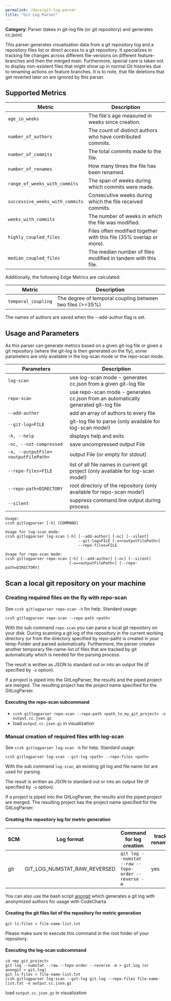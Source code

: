 ```yaml
---
permalink: /docs/git-log-parser
title: "Git Log Parser"
---
```


**Category**: Parser (takes in git-log file (or git repository) and generates cc.json)

This parser generates visualisation data from a git repository log and a repository files list or direct access to a git repository. It specializes in tracking file changes across different file-versions on different feature-branches and then the merged main. Furthermore, special care is taken not to display non-existent files that might show up in normal Git histories due to renaming actions on feature branches. It is to note, that file deletions that get reverted later on are ignored by this parser.

## Supported Metrics

| Metric                          | Description                                                         |
| ------------------------------- | ------------------------------------------------------------------- |
| `age_in_weeks`                  | The file's age measured in weeks since creation.                    |
| `number_of_authors`             | The count of distinct authors who have contributed commits.         |
| `number_of_commits`             | The total commits made to the file.                                 |
| `number_of_renames`             | How many times the file has been renamed.                           |
| `range_of_weeks_with_commits`   | The span of weeks during which commits were made.                   |
| `successive_weeks_with_commits` | Consecutive weeks during which the file received commits.           |
| `weeks_with_commits`            | The number of weeks in which the file was modified.                 |
| `highly_coupled_files`          | Files often modified together with this file (35% overlap or more). |
| `median_coupled_files`          | The median number of files modified in tandem with this file.       |

Additionally, the following Edge Metrics are calculated:

| Metric              | Description                                               |
| ------------------- | --------------------------------------------------------- |
| `temporal_coupling` | The degree of temporal coupling between two files (>=35%) |

The names of authors are saved when the --add-author flag is set.

## Usage and Parameters

As this parser can generate metrics based on a given git-log file or given a git repository (where the git-log is then generated on the fly), some parameters are only available in the log-scan mode or the repo-scan mode.

| Parameters                          | Description                                                                         |
| ----------------------------------- | ----------------------------------------------------------------------------------- |
| `log-scan`                          | use log-scan mode - generates cc.json from a given git-log file                     |
| `repo-scan`                         | use repo-scan mode - generates cc.json from an automatically generated git-log file |
| `--add-author`                      | add an array of authors to every file                                               |
| `--git-log=FILE`                    | git-log file to parse (only available for log-scan mode!)                           |
| `-h, --help`                        | displays help and exits                                                             |
| `-nc, --not-compressed`             | save uncompressed output File                                                       |
| `-o, --outputFile=<outputFilePath>` | output File (or empty for stdout)                                                   |
| `--repo-files=FILE `                | list of all file names in current git project (only available for log-scan mode!)   |
| `--repo-path=DIRECTORY`             | root directory of the repository (only available for repo-scan mode!)               |
| `--silent`                          | suppress command line output during process                                         |

```
Usage:
ccsh gitlogparser [-h] [COMMAND]

Usage for log-scan mode:
ccsh gitlogparser log-scan [-h] [--add-author] [-nc] [--silent]
                                --git-log=FILE [-o=<outputFilePath>]
                                --repo-files=FILE

Usage for repo-scan mode:
ccsh gitlogparser repo-scan [-h] [--add-author] [-nc] [--silent]
                            [-o=<outputFilePath>] [--repo-path=DIRECTORY]

```

## Scan a local git repository on your machine

### Creating required files on the fly with repo-scan

See `ccsh gitlogparser repo-scan -h` for help. Standard usage:

```
ccsh gitlogparser repo-scan --repo-path <path>
```

With the sub command `repo-scan` you can parse a local git repository on your disk. During scanning a git log of the
repository in the current working directory (or from the directory specified by repo-path) is created in your
temp-Folder and parsed automatically. Furthermore, the parser creates another temporary file-name-list of files that are
tracked by git automatically which is needed for the parsing process.

The result is written as JSON to standard out or into an output file (if specified by `-o` option).

If a project is piped into the GitLogParser, the results and the piped project are merged.
The resulting project has the project name specified for the GitLogParser.

#### Executing the repo-scan subcommand

- `ccsh gitlogparser repo-scan --repo-path <path_to_my_git_project> -o output.cc.json.gz`
- load `output.cc.json.gz` in visualization

### Manual creation of required files with log-scan

See `ccsh gitlogparser log-scan -h` for help. Standard usage:

```
ccsh gitlogparser log-scan --git-log <path> --repo-files <path>
```

With the sub command `log-scan`, an existing git log and file name list are used for parsing.

The result is written as JSON to standard out or into an output file (if specified by `-o` option).

If a project is piped into the GitLogParser, the results and the piped project are merged.
The resulting project has the project name specified for the GitLogParser.

#### Creating the repository log for metric generation

| SCM | Log format                   | Command for log creation                            | tracks renames | ignores deleted files | supports code churn |
| --- | ---------------------------- | --------------------------------------------------- | -------------- | --------------------- | ------------------- |
| git | GIT_LOG_NUMSTAT_RAW_REVERSED | `git log --numstat --raw --topo-order --reverse -m` | yes            | yes                   | yes                 |

You can also use the bash
script [anongit](https://github.com/MaibornWolff/codecharta/blob/main/analysis/import/GitLogParser/src/main/dist/anongit)
which generates a git log with anonymized authors for usage with CodeCharta.

#### Creating the git files list of the repository for metric generation

```
git ls-files > file-name-list.txt
```

Please make sure to execute this command in the root folder of your repository.

#### Executing the log-scan subcommand

```
cd <my_git_project>
git log --numstat --raw --topo-order --reverse -m > git.log (or anongit > git.log)
git ls-files > file-name-list.txt
ccsh gitlogparser log-scan --git-log git.log --repo-files file-name-list.txt -o output.cc.json.gz
```

load `output.cc.json.gz` in visualization
